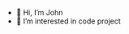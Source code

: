 - 👋 Hi, I’m John
- 👀 I’m interested in code project

<!---
ZepbachVNTM/ZepbachVNTM is a ✨ special ✨ repository because its `README.md` (this file) appears on your GitHub profile.
You can click the Preview link to take a look at your changes.
--->
